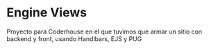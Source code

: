 # Engine Views

Proyecto para Coderhouse en el que tuvimos que armar un sitio con backend y front, usando Handlbars, EJS y PUG
